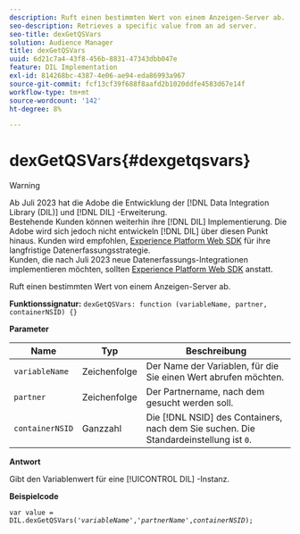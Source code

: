 ```yaml
---
description: Ruft einen bestimmten Wert von einem Anzeigen-Server ab.
seo-description: Retrieves a specific value from an ad server.
seo-title: dexGetQSVars
solution: Audience Manager
title: dexGetQSVars
uuid: 6d21c7a4-43f8-456b-8831-47343dbb047e
feature: DIL Implementation
exl-id: 814268bc-4387-4e06-ae94-eda86993a967
source-git-commit: fcf13cf39f688f8aafd2b1020ddfe4583d67e14f
workflow-type: tm+mt
source-wordcount: '142'
ht-degree: 8%

---
```


# dexGetQSVars{#dexgetqsvars}

>[!WARNING]
>
>Ab Juli 2023 hat die Adobe die Entwicklung der [!DNL Data Integration Library (DIL)] und [!DNL DIL] -Erweiterung.
><br>
>Bestehende Kunden können weiterhin ihre [!DNL DIL] Implementierung. Die Adobe wird sich jedoch nicht entwickeln [!DNL DIL] über diesen Punkt hinaus. Kunden wird empfohlen, [Experience Platform Web SDK](https://experienceleague.adobe.com/docs/experience-platform/edge/home.html?lang=en) für ihre langfristige Datenerfassungsstrategie.
><br>
>Kunden, die nach Juli 2023 neue Datenerfassungs-Integrationen implementieren möchten, sollten [Experience Platform Web SDK](https://experienceleague.adobe.com/docs/experience-platform/edge/home.html?lang=en) anstatt.

Ruft einen bestimmten Wert von einem Anzeigen-Server ab.

**Funktionssignatur:** `dexGetQSVars: function (variableName, partner, containerNSID) {}`

<!-- 

r_dil_get_dexqsvars.xml

 -->

**Parameter**

| Name | Typ | Beschreibung |
|---|---|---|
| `variableName` | Zeichenfolge | Der Name der Variablen, für die Sie einen Wert abrufen möchten. |
| `partner` | Zeichenfolge | Der Partnername, nach dem gesucht werden soll. |
| `containerNSID` | Ganzzahl | Die [!DNL NSID] des Containers, nach dem Sie suchen. Die Standardeinstellung ist `0`. |

**Antwort**

Gibt den Variablenwert für eine [!UICONTROL DIL] -Instanz.

**Beispielcode**

<pre class="java"><code>var value = DIL.dexGetQSVars('<i>variableName</i>','<i>partnerName</i>',<i>containerNSID</i>);</code></pre>

